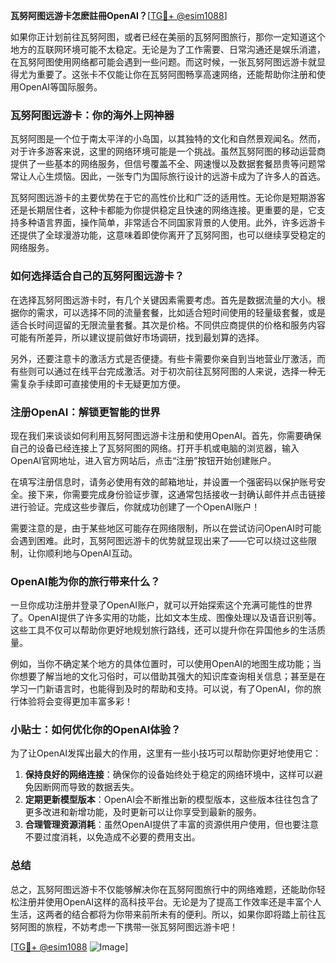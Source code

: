 **瓦努阿图远游卡怎麽註冊OpenAI？**[[TG💪+ @esim1088](https://t.me/s/esim1088)]

如果你正计划前往瓦努阿图，或者已经在美丽的瓦努阿图旅行，那你一定知道这个地方的互联网环境可能不太稳定。无论是为了工作需要、日常沟通还是娱乐消遣，在瓦努阿图使用网络都可能会遇到一些问题。而这时候，一张瓦努阿图远游卡就显得尤为重要了。这张卡不仅能让你在瓦努阿图畅享高速网络，还能帮助你注册和使用OpenAI等国际服务。

### 瓦努阿图远游卡：你的海外上网神器

瓦努阿图是一个位于南太平洋的小岛国，以其独特的文化和自然景观闻名。然而，对于许多游客来说，这里的网络环境可能是一个挑战。虽然瓦努阿图的移动运营商提供了一些基本的网络服务，但信号覆盖不全、网速慢以及数据套餐昂贵等问题常常让人心生烦恼。因此，一张专门为国际旅行设计的远游卡成为了许多人的首选。

瓦努阿图远游卡的主要优势在于它的高性价比和广泛的适用性。无论你是短期游客还是长期居住者，这种卡都能为你提供稳定且快速的网络连接。更重要的是，它支持多种语言界面，操作简单，非常适合不同国家背景的人使用。此外，许多远游卡还提供了全球漫游功能，这意味着即使你离开了瓦努阿图，也可以继续享受稳定的网络服务。

### 如何选择适合自己的瓦努阿图远游卡？

在选择瓦努阿图远游卡时，有几个关键因素需要考虑。首先是数据流量的大小。根据你的需求，可以选择不同的流量套餐，比如适合短时间使用的轻量级套餐，或是适合长时间逗留的无限流量套餐。其次是价格。不同供应商提供的价格和服务内容可能有所差异，所以建议提前做好市场调研，找到最划算的选择。

另外，还要注意卡的激活方式是否便捷。有些卡需要你亲自到当地营业厅激活，而有些则可以通过在线平台完成激活。对于初次前往瓦努阿图的人来说，选择一种无需复杂手续即可直接使用的卡无疑更加方便。

### 注册OpenAI：解锁更智能的世界

现在我们来谈谈如何利用瓦努阿图远游卡注册和使用OpenAI。首先，你需要确保自己的设备已经连接上了瓦努阿图的网络。打开手机或电脑的浏览器，输入OpenAI官网地址，进入官方网站后，点击“注册”按钮开始创建账户。

在填写注册信息时，请务必使用有效的邮箱地址，并设置一个强密码以保护账号安全。接下来，你需要完成身份验证步骤，这通常包括接收一封确认邮件并点击链接进行验证。完成这些步骤后，你就成功创建了一个OpenAI账户！

需要注意的是，由于某些地区可能存在网络限制，所以在尝试访问OpenAI时可能会遇到困难。此时，瓦努阿图远游卡的优势就显现出来了——它可以绕过这些限制，让你顺利地与OpenAI互动。

### OpenAI能为你的旅行带来什么？

一旦你成功注册并登录了OpenAI账户，就可以开始探索这个充满可能性的世界了。OpenAI提供了许多实用的功能，比如文本生成、图像处理以及语音识别等。这些工具不仅可以帮助你更好地规划旅行路线，还可以提升你在异国他乡的生活质量。

例如，当你不确定某个地方的具体位置时，可以使用OpenAI的地图生成功能；当你想要了解当地的文化习俗时，可以借助其强大的知识库查询相关信息；甚至是在学习一门新语言时，也能得到及时的帮助和支持。可以说，有了OpenAI，你的旅行体验将会变得更加丰富多彩！

### 小贴士：如何优化你的OpenAI体验？

为了让OpenAI发挥出最大的作用，这里有一些小技巧可以帮助你更好地使用它：

1. **保持良好的网络连接**：确保你的设备始终处于稳定的网络环境中，这样可以避免因断网而导致的数据丢失。
2. **定期更新模型版本**：OpenAI会不断推出新的模型版本，这些版本往往包含了更多改进和新增功能，及时更新可以让你享受到最新的服务。
3. **合理管理资源消耗**：虽然OpenAI提供了丰富的资源供用户使用，但也要注意不要过度消耗，以免造成不必要的费用支出。

### 总结

总之，瓦努阿图远游卡不仅能够解决你在瓦努阿图旅行中的网络难题，还能助你轻松注册并使用OpenAI这样的高科技平台。无论是为了提高工作效率还是丰富个人生活，这两者的结合都将为你带来前所未有的便利。所以，如果你即将踏上前往瓦努阿图的旅程，不妨考虑一下携带一张瓦努阿图远游卡吧！

[[TG💪+ @esim1088](https://t.me/s/esim1088) ![Image](https://i.postimg.cc/4NQfJmqS/Snipaste-2025-05-13-00-14-12.png)]